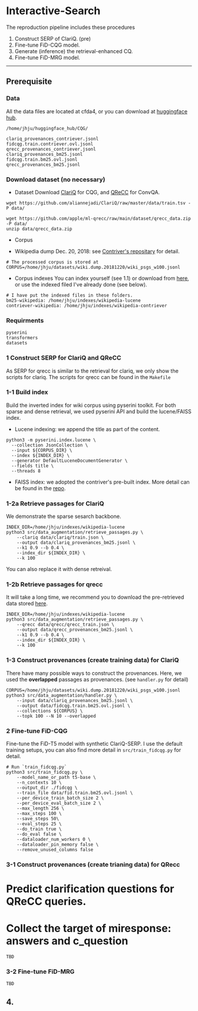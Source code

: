 # Interactive-Search

The reproduction pipeline includes these procedures

1. Construct SERP of ClariQ. (pre)
2. Fine-tune FiD-CQG model.
3. Generate (inference) the retrieval-enhanced CQ.
4. Fine-tune FiD-MRG model.

---
## Prerequisite
### Data
All the data files are located at cfda4, or you can download at [huggingface hub](https://huggingface.co/datasets/DylanJHJ/CQG/tree/main).
```
/home/jhju/huggingface_hub/CQG/

clariq_provenances_contriever.jsonl  
fidcqg.train.contriever.ovl.jsonl  
qrecc_provenances_contriever.jsonl
clariq_provenances_bm25.jsonl  
fidcqg.train.bm25.ovl.jsonl          
qrecc_provenances_bm25.jsonl
```
### Download dataset (no necessary)
- Dataset
Download [ClariQ](https://github.com/aliannejadi/ClariQ) for CQG, and [QReCC](https://github.com/apple/ml-qrecc) for ConvQA.
```
wget https://github.com/aliannejadi/ClariQ/raw/master/data/train.tsv -P data/

wget https://github.com/apple/ml-qrecc/raw/main/dataset/qrecc_data.zip -P data/
unzip data/qrecc_data.zip
```
- Corpus
* Wikipedia dump Dec. 20, 2018: see [Contriver's repositary](https://github.com/facebookresearch/contriever) for detail.
```
# The processed corpus is stored at
CORPUS=/home/jhju/datasets/wiki.dump.20181220/wiki_psgs_w100.jsonl
```

- Corpus indexes
You can index yourself (see 1.1) or download from [here](#), or use the indexed filed I've already done (see below).
```
# I have put the indexed files in these folders.
bm25-wikipedia: /home/jhju/indexes/wikipedia-lucene
contriever-wikipedia: /home/jhju/indexes/wikipedia-contriever
```

### Requirments
```
pyserini
transformers
datasets
```

### 1 Construct SERP for ClariQ and QReCC

As SERP for qrecc is similar to the retrieval for clariq, we only show the scripts for clariq. 
The scripts for qrecc can be found in the `Makefile` 

### 1-1 Build index
Build the inverted index for wiki corpus using pyserini toolkit.
For both sparse and dense retrieval, we used pyserini API and build the lucene/FAISS index.

- Lucene indexing: we append the title as part of the content.
```
python3 -m pyserini.index.lucene \
  --collection JsonCollection \
  --input ${CORPUS_DIR} \
  --index ${INDEX_DIR} \
  --generator DefaultLuceneDocumentGenerator \
  --fields title \
  --threads 8
```
- FAISS index: we adopted the contriver's pre-built index. More detail can be found in the [repo](https://github.com/facebookresearch/contriever).

### 1-2a Retrieve passages for ClariQ
We demonstrate the sparse sesarch backbone. 
```
INDEX_DIR=/home/jhju/indexes/wikipedia-lucene
python3 src/data_augmentation/retrieve_passages.py \
    --clariq data/clariq/train.json \
    --output data/clariq_provenances_bm25.jsonl \
    --k1 0.9 --b 0.4 \
    --index_dir ${INDEX_DIR} \
    --k 100
```
You can also replace it with dense retreival.

### 1-2b Retrieve passages for qrecc
It will take a long time, we recommend you to download the pre-retrieved data stored [here](#).
```
INDEX_DIR=/home/jhju/indexes/wikipedia-lucene
python3 src/data_augmentation/retrieve_passages.py \
    --qrecc data/qrecc/qrecc_train.json \
    --output data/qrecc_provenances_bm25.jsonl \
    --k1 0.9 --b 0.4 \
    --index_dir ${INDEX_DIR} \
    --k 100
```

### 1-3 Construct provenances (create training data) for ClariQ
There have many possible ways to construct the provenances.
Here, we used the **overlapped** passages as provenances. (see `handler.py` for detail)
```
CORPUS=/home/jhju/datasets/wiki.dump.20181220/wiki_psgs_w100.jsonl
python3 src/data_augmentation/handler.py \
    --input data/clariq_provenances_bm25.jsonl \
    --output data/fidcqg.train.bm25.ovl.jsonl \
    --collections ${CORPUS} \
    --topk 100 --N 10 --overlapped
```

### 2 Fine-tune FiD-CQG
Fine-tune the FiD-T5 model with synthetic ClariQ-SERP.
I use the default training setups, you can also find more detail in `src/train_fidcqg.py` for detail.
```
# Run `train_fidcqg.py` 
python3 src/train_fidcqg.py \
    --model_name_or_path t5-base \
    --n_contexts 10 \
    --output_dir ./fidcqg \
    --train_file data/fid.train.bm25.ovl.jsonl \ 
    --per_device_train_batch_size 2 \
    --per_device_eval_batch_size 2 \
    --max_length 256 \
    --max_steps 100 \
    --save_steps 50\
    --eval_steps 25 \
    --do_train true \
    --do_eval false \
    --dataloader_num_workers 0 \
    --dataloader_pin_memory false \
    --remove_unused_columns false
```

### 3-1 Construct provenances (create trianing data) for QRecc
# Predict clarification questions for QReCC queries.
# Collect the target of miresponse: answers and c_question
```
TBD
```

### 3-2 Fine-tune FiD-MRG
```
TBD
```

## 4. 
